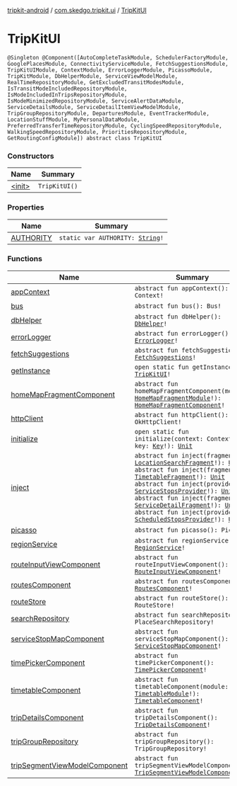 [tripkit-android](../../index.md) / [com.skedgo.tripkit.ui](../index.md) / [TripKitUI](./index.md)

# TripKitUI

`@Singleton @Component([AutoCompleteTaskModule, SchedulerFactoryModule, GooglePlacesModule, ConnectivityServiceModule, FetchSuggestionsModule, TripKitUIModule, ContextModule, ErrorLoggerModule, PicassoModule, TripKitModule, DbHelperModule, ServiceViewModelModule, RealTimeRepositoryModule, GetExcludedTransitModesModule, IsTransitModeIncludedRepositoryModule, IsModeIncludedInTripsRepositoryModule, IsModeMinimizedRepositoryModule, ServiceAlertDataModule, ServiceDetailsModule, ServiceDetailItemViewModelModule, TripGroupRepositoryModule, DeparturesModule, EventTrackerModule, LocationStuffModule, MyPersonalDataModule, PreferredTransferTimeRepositoryModule, CyclingSpeedRepositoryModule, WalkingSpeedRepositoryModule, PrioritiesRepositoryModule, GetRoutingConfigModule]) abstract class TripKitUI`

### Constructors

| Name | Summary |
|---|---|
| [&lt;init&gt;](-init-.md) | `TripKitUI()` |

### Properties

| Name | Summary |
|---|---|
| [AUTHORITY](-a-u-t-h-o-r-i-t-y.md) | `static var AUTHORITY: `[`String`](https://kotlinlang.org/api/latest/jvm/stdlib/kotlin/-string/index.html)`!` |

### Functions

| Name | Summary |
|---|---|
| [appContext](app-context.md) | `abstract fun appContext(): Context!` |
| [bus](bus.md) | `abstract fun bus(): Bus!` |
| [dbHelper](db-helper.md) | `abstract fun dbHelper(): `[`DbHelper`](../../com.skedgo.tripkit.data.database/-db-helper/index.md)`!` |
| [errorLogger](error-logger.md) | `abstract fun errorLogger(): `[`ErrorLogger`](../../skedgo.tripkit.logging/-error-logger/index.md)`!` |
| [fetchSuggestions](fetch-suggestions.md) | `abstract fun fetchSuggestions(): `[`FetchSuggestions`](../../com.skedgo.tripkit.ui.search/-fetch-suggestions/index.md)`!` |
| [getInstance](get-instance.md) | `open static fun getInstance(): `[`TripKitUI`](./index.md)`!` |
| [homeMapFragmentComponent](home-map-fragment-component.md) | `abstract fun homeMapFragmentComponent(module: `[`HomeMapFragmentModule`](../../com.skedgo.tripkit.ui.core.module/-home-map-fragment-module/index.md)`!): `[`HomeMapFragmentComponent`](../../com.skedgo.tripkit.ui.core.module/-home-map-fragment-component/index.md)`!` |
| [httpClient](http-client.md) | `abstract fun httpClient(): OkHttpClient!` |
| [initialize](initialize.md) | `open static fun initialize(context: Context!, key: `[`Key`](../../skedgo.tripkit.configuration/-key/index.md)`!): `[`Unit`](https://kotlinlang.org/api/latest/jvm/stdlib/kotlin/-unit/index.html) |
| [inject](inject.md) | `abstract fun inject(fragment: `[`LocationSearchFragment`](../../com.skedgo.tripkit.ui.search/-location-search-fragment/index.md)`!): `[`Unit`](https://kotlinlang.org/api/latest/jvm/stdlib/kotlin/-unit/index.html)<br>`abstract fun inject(fragment: `[`TimetableFragment`](../../com.skedgo.tripkit.ui.timetables/-timetable-fragment/index.md)`!): `[`Unit`](https://kotlinlang.org/api/latest/jvm/stdlib/kotlin/-unit/index.html)<br>`abstract fun inject(provider: `[`ServiceStopsProvider`](../../com.skedgo.tripkit.ui.provider/-service-stops-provider/index.md)`!): `[`Unit`](https://kotlinlang.org/api/latest/jvm/stdlib/kotlin/-unit/index.html)<br>`abstract fun inject(fragment: `[`ServiceDetailFragment`](../../com.skedgo.tripkit.ui.servicedetail/-service-detail-fragment/index.md)`!): `[`Unit`](https://kotlinlang.org/api/latest/jvm/stdlib/kotlin/-unit/index.html)<br>`abstract fun inject(provider: `[`ScheduledStopsProvider`](../../com.skedgo.tripkit.ui.provider/-scheduled-stops-provider/index.md)`!): `[`Unit`](https://kotlinlang.org/api/latest/jvm/stdlib/kotlin/-unit/index.html) |
| [picasso](picasso.md) | `abstract fun picasso(): Picasso!` |
| [regionService](region-service.md) | `abstract fun regionService(): `[`RegionService`](../../com.skedgo.tripkit.data.regions/-region-service/index.md)`!` |
| [routeInputViewComponent](route-input-view-component.md) | `abstract fun routeInputViewComponent(): `[`RouteInputViewComponent`](../../com.skedgo.tripkit.ui.core.module/-route-input-view-component/index.md)`!` |
| [routesComponent](routes-component.md) | `abstract fun routesComponent(): `[`RoutesComponent`](../../com.skedgo.tripkit.ui.core.module/-routes-component/index.md)`!` |
| [routeStore](route-store.md) | `abstract fun routeStore(): RouteStore!` |
| [searchRepository](search-repository.md) | `abstract fun searchRepository(): PlaceSearchRepository!` |
| [serviceStopMapComponent](service-stop-map-component.md) | `abstract fun serviceStopMapComponent(): `[`ServiceStopMapComponent`](../../com.skedgo.tripkit.ui.core.module/-service-stop-map-component/index.md)`!` |
| [timePickerComponent](time-picker-component.md) | `abstract fun timePickerComponent(): `[`TimePickerComponent`](../../com.skedgo.tripkit.ui.core.module/-time-picker-component/index.md)`!` |
| [timetableComponent](timetable-component.md) | `abstract fun timetableComponent(module: `[`TimetableModule`](../../com.skedgo.tripkit.ui.core.module/-timetable-module/index.md)`!): `[`TimetableComponent`](../../com.skedgo.tripkit.ui.core.module/-timetable-component/index.md)`!` |
| [tripDetailsComponent](trip-details-component.md) | `abstract fun tripDetailsComponent(): `[`TripDetailsComponent`](../../com.skedgo.tripkit.ui.core.module/-trip-details-component/index.md)`!` |
| [tripGroupRepository](trip-group-repository.md) | `abstract fun tripGroupRepository(): TripGroupRepository!` |
| [tripSegmentViewModelComponent](trip-segment-view-model-component.md) | `abstract fun tripSegmentViewModelComponent(): `[`TripSegmentViewModelComponent`](../../com.skedgo.tripkit.ui.core.module/-trip-segment-view-model-component/index.md)`!` |
